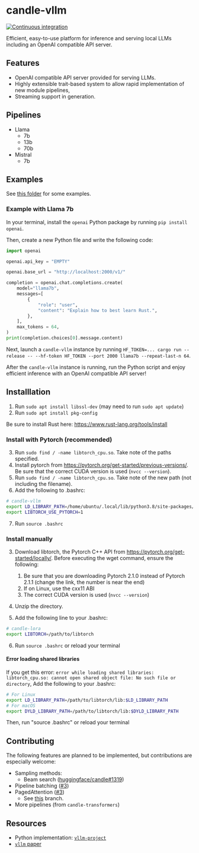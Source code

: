 # candle-vllm
[![Continuous integration](https://github.com/EricLBuehler/candle-vllm/actions/workflows/ci.yml/badge.svg)](https://github.com/EricLBuehler/candle-vllm/actions/workflows/ci.yml)

Efficient, easy-to-use platform for inference and serving local LLMs including an OpenAI compatible API server.

## Features
- OpenAI compatible API server provided for serving LLMs.
- Highly extensible trait-based system to allow rapid implementation of new module pipelines,
- Streaming support in generation.

## Pipelines
- Llama
    - 7b
    - 13b
    - 70b
- Mistral
    - 7b

## Examples
See [this folder](examples/) for some examples.

### Example with Llama 7b
In your terminal, install the `openai` Python package by running `pip install openai`.

Then, create a new Python file and write the following code:
```python
import openai

openai.api_key = "EMPTY"

openai.base_url = "http://localhost:2000/v1/"

completion = openai.chat.completions.create(
    model="llama7b",
    messages=[
        {
            "role": "user",
            "content": "Explain how to best learn Rust.",
        },
    ],
    max_tokens = 64,
)
print(completion.choices[0].message.content)
```
Next, launch a `candle-vllm` instance by running `HF_TOKEN=... cargo run --release -- --hf-token HF_TOKEN --port 2000 llama7b --repeat-last-n 64`.

After the `candle-vllm` instance is running, run the Python script and enjoy efficient inference with an OpenAI compatible API server!

## Installlation
1) Run `sudo apt install libssl-dev` (may need to run `sudo apt update`)
2) Run `sudo apt install pkg-config`

Be sure to install Rust here: https://www.rust-lang.org/tools/install
### Install with Pytorch (recommended)
3) Run `sudo find / -name libtorch_cpu.so`. Take note of the paths specified.
4) Install pytorch from https://pytorch.org/get-started/previous-versions/. Be sure that the correct CUDA version is used (`nvcc --version`).
5) Run `sudo find / -name libtorch_cpu.so`. Take note of the new path (not including the filename).
6) Add the following to .bashrc:
```bash
# candle-vllm
export LD_LIBRARY_PATH=/home/ubuntu/.local/lib/python3.8/site-packages/torch/lib/:$LD_LIBRARY_PATH
export LIBTORCH_USE_PYTORCH=1
```
7) Run `source .bashrc`

### Install manually
3) Download libtorch, the Pytorch C++ API from https://pytorch.org/get-started/locally/. Before executing the wget command, ensure the following:
    1) Be sure that you are downloading Pytorch 2.1.0 instead of Pytorch 2.1.1 (change the link, the number is near the end)
    2) If on Linux, use the cxx11 ABI
    3) The correct CUDA version is used (`nvcc --version`)

4) Unzip the directory.

5) Add the following line to your .bashrc:
```bash
# candle-lora
export LIBTORCH=/path/to/libtorch
```

6) Run `source .bashrc` or reload your terminal

#### Error loading shared libraries
If you get this error: `error while loading shared libraries: libtorch_cpu.so: cannot open shared object file: No such file or directory`,
Add the following to your .bashrc:
```bash
# For Linux
export LD_LIBRARY_PATH=/path/to/libtorch/lib:$LD_LIBRARY_PATH
# For macOS
export DYLD_LIBRARY_PATH=/path/to/libtorch/lib:$DYLD_LIBRARY_PATH
```
Then, run "source .bashrc" or reload your terminal

## Contributing
The following features are planned to be implemented, but contributions are especially welcome:
- Sampling methods:
  - Beam search ([huggingface/candle#1319](https://github.com/huggingface/candle/issues/1319))
- Pipeline batching ([#3](https://github.com/EricLBuehler/candle-vllm/issues/3))
- PagedAttention ([#3](https://github.com/EricLBuehler/candle-vllm/issues/3))
    - See [this](https://github.com/EricLBuehler/candle-vllm/tree/paged_attention) branch.
- More pipelines (from `candle-transformers`)

## Resources
- Python implementation: [`vllm-project`](https://github.com/vllm-project/vllm)
- [`vllm` paper](https://arxiv.org/abs/2309.06180)

